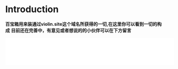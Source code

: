 # Introduction

**百宝箱用来装通过violin.site这个域名所获得的一切,在这里你可以看到一切的构成**
**目前还在完善中，有意见或者想说的的小伙伴可以在下方留言**
<iframe frameborder="no" border="0" marginwidth="0" marginheight="0" width=530 height=86 src="//music.163.com/outchain/player?type=2&id=27955652&auto=1&height=66"></iframe>
<style>
    li {margin: 0em 0;}
    button {min-height: 0px;}
    .aplayer {margin: 0 0 1.75em 0 !important;}
</style>
<link rel="stylesheet" href="https://cdn.jsdelivr.net/npm/aplayer@1.7.0/dist/APlayer.min.css">
<script src="https://cdn.jsdelivr.net/npm/aplayer@1.7.0/dist/APlayer.min.js"></script>
<script src="https://cdn.jsdelivr.net/npm/meting@1.1.0/dist/Meting.min.js"></script>
<div class="aplayer" data-id="1404885266" data-server="netease" data-type="song" data-mode="random"></div>
